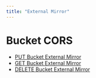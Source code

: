 ```yaml
---
title: "External Mirror"
---
```


# Bucket CORS

- [PUT Bucket External Mirror](put_external_mirror/)
- [GET Bucket External Mirror](get_external_mirror/)
- [DELETE Bucket External Mirror](delete_external_mirror/)
